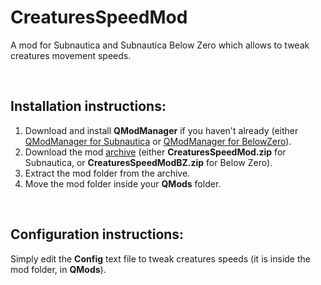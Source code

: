 # CreaturesSpeedMod
A mod for Subnautica and Subnautica Below Zero which allows to tweak creatures movement speeds.

<br>

## Installation instructions:
1) Download and install **QModManager** if you haven't already (either [QModManager for Subnautica](https://www.nexusmods.com/subnautica/mods/201) or [QModManager for BelowZero](https://www.nexusmods.com/subnauticabelowzero/mods/1)).
2) Download the mod [archive](https://github.com/K07H/CreaturesSpeedMod/releases) (either **CreaturesSpeedMod.zip** for Subnautica, or **CreaturesSpeedModBZ.zip** for Below Zero).
3) Extract the mod folder from the archive.
4) Move the mod folder inside your **QMods** folder.

<br>

## Configuration instructions:
Simply edit the **Config** text file to tweak creatures speeds (it is inside the mod folder, in **QMods**).
